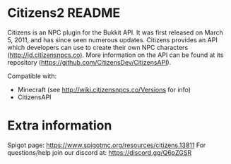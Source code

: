 Citizens2 README
================

Citizens is an NPC plugin for the Bukkit API. It was first released on March 5, 2011, and has since seen numerous updates. Citizens provides an API which developers can use to create their own NPC characters (http://jd.citizensnpcs.co). More information on the API can be found at its repository (https://github.com/CitizensDev/CitizensAPI).

Compatible with:
* Minecraft (see http://wiki.citizensnpcs.co/Versions for info)
* CitizensAPI

Extra information
=================
Spigot page: https://www.spigotmc.org/resources/citizens.13811
For questions/help join our discord at: https://discord.gg/Q6pZGSR
